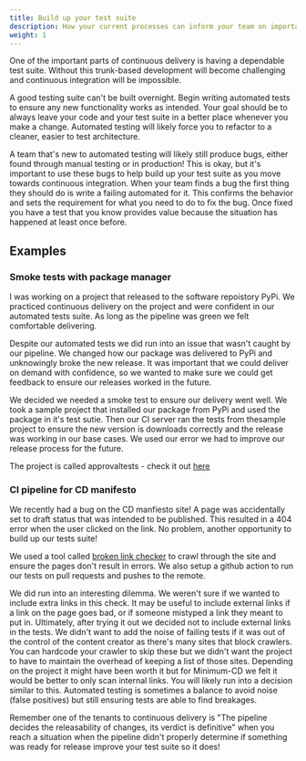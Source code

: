 ```yaml
---
title: Build up your test suite 
description: How your current processes can inform your team on important tests to create
weight: 1
---
```


One of the important parts of continuous delivery is having a dependable test suite. Without this trunk-based development will become challenging and continuous integration will be impossible. 

A good testing suite can't be built overnight. Begin writing automated tests  to ensure any new functionality works as intended. Your goal should be to always leave your code and your test suite in a better place whenever you make a change. Automated testing will likely force you to refactor to a cleaner, easier to test architecture. 

A team that's new to automated testing will likely still produce bugs, either found through manual testing or in production! This is okay, but it's important to use these bugs to help build up your test suite as you move towards continuous integration. When your team finds a bug the first thing they should do is write a failing automated for it. This confirms the behavior and sets the requirement for what you need to do to fix the bug. Once fixed you have a test that you know provides value because the situation has happened at least once before. 

## Examples

### Smoke tests with package manager
I was working on a project that released to the software repoistory PyPi. We practiced continuous delivery on the project and were confident in our automated tests suite. As long as the pipeline was green we felt comfortable delivering. 

Despite our automated tests we did run into an issue that wasn't caught by our pipeline. We changed how our package was delivered to PyPi and unknowingly broke the new release. It was important that we could deliver on demand with confidence, so we wanted to make sure we could get feedback to ensure our releases worked in the future. 

We decided we needed a smoke test to ensure our delivery went well. We took a sample project that installed our package from PyPi and used the package in it's test sutie. Then our CI server ran the tests from thesample project to ensure the new version is downloads correctly and the release was working in our base cases. We used our error we had to improve our release process for the future.  

The project is called approvaltests - check it out [here](https://github.com/approvals/ApprovalTests.Python)

### CI pipeline for CD manifesto 

We recently had a bug on the CD manfiesto site! A page was accidentally set to draft status that was intended to be published. This resulted in a 404 error when the user clicked on the link. No problem, another opportunity to build up our tests suite! 

We used a tool called [broken link checker](https://www.npmjs.com/package/broken-link-checker) to crawl through the site and ensure the pages don't result in errors. We also setup a github action to run our tests on pull requests and pushes to the remote.

We did run into an interesting dilemma. We weren't sure if we wanted to include extra links in this check. It may be useful to include external links if a link on the page goes bad, or if someone mistyped a link they meant to put in. Ultimately, after trying it out we decided not to include external links in the tests. We didn't want to add the noise of failing tests if it was out of the control of the content 
creator as there's many sites that block crawlers. You can hardcode your crawler to skip these but we didn't want the project to have to maintain the overhead of keeping a list of those sites. Depending on the project it might have been worth it but for Minimum-CD we felt it would be better to only scan internal links. You will likely run into a decision similar to this. Automated testing is sometimes a balance to avoid noise (false positives) but still ensuring tests are able to find breakages.


Remember one of the tenants to continuous delivery is "The pipeline decides the releasability of changes, its verdict is definitive" when you reach a situation when the pipeline didn't properly determine if something was ready for release improve your test suite so it does!